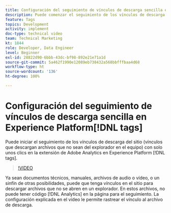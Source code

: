 ```yaml
---
title: Configuración del seguimiento de vínculos de descarga sencilla en etiquetas de Experience Platform
description: Puede comenzar el seguimiento de los vínculos de descarga del sitio (vínculos que descargan archivos que no sean del explorador en el equipo) con solo unos clics en la extensión de Adobe Analytics en etiquetas de Experience Platform.
feature: Tags
topics: Development
activity: implement
doc-type: technical video
team: Technical Marketing
kt: 1844
role: Developer, Data Engineer
level: Beginner
exl-id: 28822d90-6bbb-43dc-bf98-892e21e71a1d
source-git-commit: 5a462f1990e12089eb738432a568bbfffbaa4d68
workflow-type: ht
source-wordcount: '136'
ht-degree: 100%

---
```


# Configuración del seguimiento de vínculos de descarga sencilla en Experience Platform[!DNL tags]

Puede iniciar el seguimiento de los vínculos de descarga del sitio (vínculos que descargan archivos que no sean del explorador en el equipo) con solo unos clics en la extensión de Adobe Analytics en Experience Platform [!DNL tags].

>[!VIDEO](https://video.tv.adobe.com/v/25762/?quality=12&learn=on)

Ya sean documentos técnicos, manuales, archivos de audio o vídeo, o un sinfín de otras posibilidades, puede que tenga vínculos en el sitio para descargar archivos que no se abren en un explorador. En estos archivos, no puede tener código [!DNL Analytics] en la página para el seguimiento. La configuración explicada en el vídeo le permite rastrear el vínculo al archivo de descarga.
